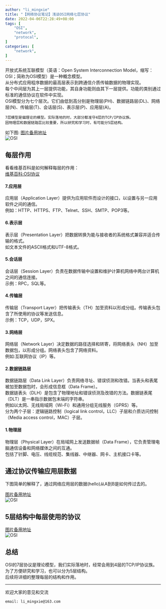 ```yaml
---
author: "li_mingxie"
title: "【网络协议笔记】浅谈OSI网络七层协议"
date: 2022-04-06T22:28:49+08:00
tags: [
    "OSI",
    "network",
    "protocal",
]
categories: [
    "network",
]
---
```


开放式系统互联模型（英语：Open System Interconnection Model，缩写：OSI；简称为OSI模型）是一种概念模型。  
从分布式应用程序数据的最高层表示到跨通信介质传输数据的物理实现。  
每个中间层为其上一层提供功能，其自身功能则由其下一层提供。功能的类别通过标准的通信协议在软件中实现。  
OSI模型分为七个层次。它们由低到高分别是物理层(PH)、数据链路层(DL)、网络层(N)、传输层(T)、会话层(S)、表示层(P)、应用层(A)。  

```
7层模型是偏理论的模型。实际落地的时，大部分都准守4层的TCP/IP协议族。  
因物理层和数据链路层比较重要，所以研究和学习时，有可能分5层结构。  
```

如下图:
[图片备用地址](https://limingxie.github.io/images/network/osi/OSI.jpg)  
![OSI](https://mingxie-blog.oss-cn-beijing.aliyuncs.com/image/network/osi/OSI.jpg)

## 每层作用

看看维基百科是如何解释每层的作用：  
[维基百科:OSI协议](https://zh.wikipedia.org/wiki/OSI%E6%A8%A1%E5%9E%8B)

#### 7.应用层

应用层（Application Layer）提供为应用软件而设计的接口，以设置与另一应用软件之间的通信。  
例如：HTTP、HTTPS、FTP、Telnet、SSH、SMTP、POP3等。  

#### 6.表示层

表示层（Presentation Layer）把数据转换为能与接收者的系统格式兼容并适合传输的格式。  
如文本文件的ASCII格式和UTF-8格式。  

#### 5.会话层  

会话层（Session Layer）负责在数据传输中设置和维护计算机网络中两台计算机之间的通信连接。  
示例：RPC，SQL等。  

#### 4.传输层

传输层（Transport Layer）把传输表头（TH）加至资料以形成分组。传输表头包含了所使用的协议等发送信息。  
示例：TCP，UDP，SPX。  

#### 3.网络层

网络层（Network Layer）决定数据的路径选择和转寄，将网络表头（NH）加至数据包，以形成分组。网络表头包含了网络资料。  
例如:互联网协议（IP）等。

#### 2.数据链路层

数据链路层（Data Link Layer）负责网络寻址、错误侦测和改错。当表头和表尾被加至数据包时，会形成信息框（Data Frame）。  
数据链表头（DLH）是包含了物理地址和错误侦测及改错的方法。数据链表尾（DLT）是一串指示数据包末端的字符串。  
例如以太网、无线局域网（Wi-Fi）和通用分组无线服务（GPRS）等。  
分为两个子层：逻辑链路控制（logical link control，LLC）子层和介质访问控制（Media access control，MAC）子层。

#### 1.物理层

物理层（Physical Layer）在局域网上发送数据帧（Data Frame），它负责管理电脑通信设备和网络媒体之间的互通。  
包括了针脚、电压、线缆规范、集线器、中继器、网卡、主机接口卡等。  

## 通过协议传输应用层数据

下图简单的解释了，通过网络应用层的数据(hello)从A到B是如何传过去的。

[图片备用地址](https://limingxie.github.io/images/network/osi/OSI_1.png)  
![OSI](https://mingxie-blog.oss-cn-beijing.aliyuncs.com/image/network/osi/OSI_1.png)

## 5层结构中每层使用的协议

[图片备用地址](https://limingxie.github.io/images/network/osi/osi_2.png)  
![OSI](https://mingxie-blog.oss-cn-beijing.aliyuncs.com/image/network/osi/osi_2.png)

## 总结

OSI的7层协议是理论模型，我们实际落地时，经常会用到4层的TCP/IP协议族。  
为了方便研究和学习，也可以分为5层结构。  
后续将详细的整理每层的结构和作用。

----------------------------------------------
欢迎大家的意见和交流

`email: li_mingxie@163.com`
